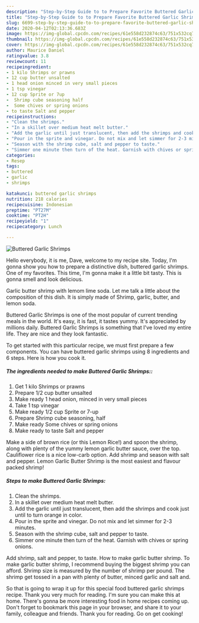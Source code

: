 ```yaml
---
description: "Step-by-Step Guide to to Prepare Favorite Buttered Garlic Shrimps"
title: "Step-by-Step Guide to to Prepare Favorite Buttered Garlic Shrimps"
slug: 6699-step-by-step-guide-to-to-prepare-favorite-buttered-garlic-shrimps
date: 2020-04-12T02:13:36.683Z
image: https://img-global.cpcdn.com/recipes/61e558d232874c63/751x532cq70/buttered-garlic-shrimps-recipe-main-photo.jpg
thumbnail: https://img-global.cpcdn.com/recipes/61e558d232874c63/751x532cq70/buttered-garlic-shrimps-recipe-main-photo.jpg
cover: https://img-global.cpcdn.com/recipes/61e558d232874c63/751x532cq70/buttered-garlic-shrimps-recipe-main-photo.jpg
author: Maurice Daniel
ratingvalue: 3.8
reviewcount: 11
recipeingredient:
- 1 kilo Shrimps or prawns
- 12 cup butter unsalted
- 1 head onion minced in very small pieces
- 1 tsp vinegar
- 12 cup Sprite or 7up
-  Shrimp cube seasoning half
-  Some chives or spring onions
- to taste Salt and pepper
recipeinstructions:
- "Clean the shrimps."
- "In a skillet over medium heat melt butter."
- "Add the garlic until just translucent, then add the shrimps and cook just until to turn orange in color."
- "Pour in the sprite and vinegar. Do not mix and let simmer for 2-3 minutes."
- "Season with the shrimp cube, salt and pepper to taste."
- "Simmer one minute then turn of the heat. Garnish with chives or spring onions."
categories:
- Resep
tags:
- buttered
- garlic
- shrimps

katakunci: buttered garlic shrimps
nutrition: 218 calories
recipecuisine: Indonesian
preptime: "PT27M"
cooktime: "PT2H"
recipeyield: "1"
recipecategory: Lunch

---
```



![Buttered Garlic Shrimps](https://img-global.cpcdn.com/recipes/61e558d232874c63/751x532cq70/buttered-garlic-shrimps-recipe-main-photo.jpg)

Hello everybody, it is me, Dave, welcome to my recipe site. Today, I'm gonna show you how to prepare a distinctive dish, buttered garlic shrimps. One of my favorites. This time, I'm gonna make it a little bit tasty. This is gonna smell and look delicious.

Garlic butter shrimp with lemom lime soda. Let me talk a little about the composition of this dish. It is simply made of Shrimp, garlic, butter, and lemon soda.

Buttered Garlic Shrimps is one of the most popular of current trending meals in the world. It's easy, it is fast, it tastes yummy. It's appreciated by millions daily. Buttered Garlic Shrimps is something that I've loved my entire life. They are nice and they look fantastic.


To get started with this particular recipe, we must first prepare a few components. You can have buttered garlic shrimps using 8 ingredients and 6 steps. Here is how you cook it.

##### The ingredients needed to make Buttered Garlic Shrimps::

1. Get 1 kilo Shrimps or prawns
1. Prepare 1/2 cup butter unsalted
1. Make ready 1 head onion, minced in very small pieces
1. Take 1 tsp vinegar
1. Make ready 1/2 cup Sprite or 7-up
1. Prepare  Shrimp cube seasoning, half
1. Make ready  Some chives or spring onions
1. Make ready to taste Salt and pepper


Make a side of brown rice (or this Lemon Rice!) and spoon the shrimp, along with plenty of the yummy lemon garlic butter sauce, over the top. Cauliflower rice is a nice low-carb option. Add shrimp and season with salt and pepper. Lemon Garlic Butter Shrimp is the most easiest and flavour packed shrimp! 

##### Steps to make Buttered Garlic Shrimps:

1. Clean the shrimps.
1. In a skillet over medium heat melt butter.
1. Add the garlic until just translucent, then add the shrimps and cook just until to turn orange in color.
1. Pour in the sprite and vinegar. Do not mix and let simmer for 2-3 minutes.
1. Season with the shrimp cube, salt and pepper to taste.
1. Simmer one minute then turn of the heat. Garnish with chives or spring onions.


Add shrimp, salt and pepper, to taste. How to make garlic butter shrimp. To make garlic butter shrimp, I recommend buying the biggest shrimp you can afford. Shrimp size is measured by the number of shrimp per pound. The shrimp get tossed in a pan with plenty of butter, minced garlic and salt and. 

So that is going to wrap it up for this special food buttered garlic shrimps recipe. Thank you very much for reading. I'm sure you can make this at home. There's gonna be more interesting food in home recipes coming up. Don't forget to bookmark this page in your browser, and share it to your family, colleague and friends. Thank you for reading. Go on get cooking!
